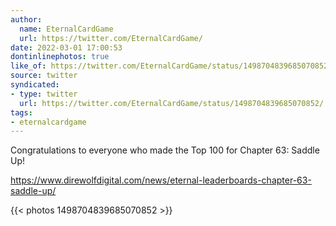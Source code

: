 ```yaml
---
author:
  name: EternalCardGame
  url: https://twitter.com/EternalCardGame/
date: 2022-03-01 17:00:53
dontinlinephotos: true
like_of: https://twitter.com/EternalCardGame/status/1498704839685070852/
source: twitter
syndicated:
- type: twitter
  url: https://twitter.com/EternalCardGame/status/1498704839685070852/
tags:
- eternalcardgame
---
```


Congratulations to everyone who made the Top 100 for Chapter 63: Saddle Up!



https://www.direwolfdigital.com/news/eternal-leaderboards-chapter-63-saddle-up/ 

{{< photos 1498704839685070852 >}}
